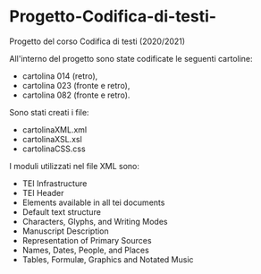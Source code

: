 # Progetto-Codifica-di-testi-
Progetto del corso Codifica di testi (2020/2021)

All'interno del progetto sono state codificate le seguenti cartoline: 
- cartolina 014 (retro), 
- cartolina 023 (fronte e retro), 
- cartolina 082 (fronte e retro).

Sono stati creati i file:
- cartolinaXML.xml 
- cartolinaXSL.xsl
- cartolinaCSS.css

I moduli utilizzati nel file XML sono: 
- TEI Infrastructure
- TEI Header
- Elements available in all tei documents
- Default text structure
- Characters, Glyphs, and Writing Modes
- Manuscript Description
- Representation of Primary Sources
- Names, Dates, People, and Places
- Tables, Formulæ, Graphics and Notated Music
